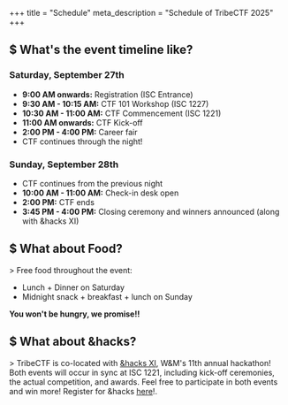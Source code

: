 +++
title = "Schedule"
meta_description = "Schedule of TribeCTF 2025"
+++


## $ What's the event timeline like?

### Saturday, September 27th

- **9:00 AM onwards:** Registration (ISC Entrance)
- **9:30 AM - 10:15 AM:** CTF 101 Workshop (ISC 1227)
- **10:30 AM - 11:00 AM:** CTF Commencement (ISC 1221)
- **11:00 AM onwards:** CTF Kick-off
- **2:00 PM - 4:00 PM:** Career fair
- CTF continues through the night!


### Sunday, September 28th

- CTF continues from the previous night
- **10:00 AM - 11:00 AM:** Check-in desk open
- **2:00 PM:** CTF ends
- **3:45 PM - 4:00 PM:** Closing ceremony and winners announced (along with &hacks XI)


## $ What about Food? 
\> Free food throughout the event:

  - Lunch + Dinner on Saturday  
  - Midnight snack + breakfast + lunch on Sunday
  
**You won't be hungry, we promise!!**


## $ What about &hacks?
\> TribeCTF is co-located with [&hacks XI](https://andhacks.cs.wm.edu), W&M's 11th annual hackathon! Both events will occur in sync at ISC 1221, including kick-off ceremonies, the actual competition, and awards. Feel free to participate in both events and win more! Register for &hacks [here](https://andhacks.cs.wm.edu/registration)!. 

 
